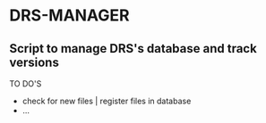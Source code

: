 # DRS-MANAGER

<h2>Script to manage DRS's database and track versions</h2>

<p>TO DO'S</p>

<ul>
	<li>check for new files | register files in database</li>
	<li>...</li>
</ul>

